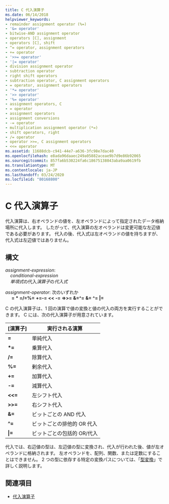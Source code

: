 ```yaml
---
title: C 代入演算子
ms.date: 06/14/2018
helpviewer_keywords:
- remainder assignment operator (%=)
- '&= operator'
- bitwise-AND assignment operator
- operators [C], assignment
- operators [C], shift
- ^= operator, assignment operators
- += operator
- '>>= operator'
- '|= operator'
- division assignment operator
- subtraction operator
- right shift operators
- subtraction operator, C assignment operators
- = operator, assignment operators
- '*= operator'
- '>> operator'
- '%= operator'
- assignment operators, C
- = operator
- assignment operators
- assignment conversions
- -= operator
- multiplication assignment operator (*=)
- shift operators, right
- /= operator
- operator >>=, C assignment operators
- <<= operator
ms.assetid: 11688dcb-c941-44e7-a636-3fc98e7dac40
ms.openlocfilehash: e8ada96daaec249a05882aceae9b7d9e86b92065
ms.sourcegitcommit: 857fa6b530224fa6c18675138043aba9aa0619fb
ms.translationtype: MT
ms.contentlocale: ja-JP
ms.lasthandoff: 03/24/2020
ms.locfileid: "80168800"
---
```

# <a name="c-assignment-operators"></a>C 代入演算子

代入演算は、右オペランドの値を、左オペランドによって指定されたデータ格納場所に代入します。 したがって、代入演算の左オペランドは変更可能な左辺値である必要があります。 代入の後、代入式は左オペランドの値を持ちますが、代入式は左辺値ではありません。

## <a name="syntax"></a>構文

*assignment-expression*:<br/>
&nbsp;&nbsp;&nbsp;&nbsp;*conditional-expression*<br/>
&nbsp;&nbsp;&nbsp;&nbsp;*単項式*の代入*演算子*の*代入式*

*assignment-operator*: 次のいずれか<br/>
&nbsp;&nbsp;&nbsp;&nbsp; **=** **\*** **=/=%=** **+=-=** **\<\<** **-=** **=>>=** **&=^=** **&=** **^=** **|=**

C の代入演算子は、1 回の演算で値の変換と値の代入の両方を実行することができます。 C には、次の代入演算子が用意されています。

|[演算子]|実行される演算|
|--------------|-------------------------|
|**=**|単純代入|
|**&#42;=**|乗算代入|
|**/=**|除算代入|
|**%=**|剰余代入|
|**+=**|加算代入|
|**-=**|減算代入|
|**<\<=**|左シフト代入|
|**>>=**|右シフト代入|
|**&=**|ビットごとの AND 代入|
|**^=**|ビットごとの排他的 OR 代入|
|**&#124;=**|ビットごとの包括的 OR/代入|

代入では、右辺値の型は、左辺値の型に変換され、代入が行われた後、値が左オペランドに格納されます。 左オペランドを、配列、関数、または定数にすることはできません。 2 つの型に依存する特定の変換パスについては、「[型変換](../c-language/type-conversions-c.md)」で詳しく説明します。

## <a name="see-also"></a>関連項目

- [代入演算子](../cpp/assignment-operators.md)
